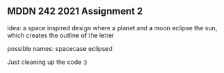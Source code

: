 ## MDDN 242 2021 Assignment 2

idea: a space inspired design where a planet and a moon eclipse the sun, which creates the outline of the letter

possible names:
spacecase
eclipsed

Just cleaning up the code :)


